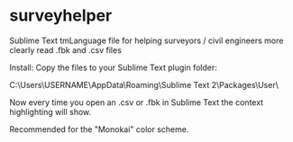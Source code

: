 # surveyhelper
Sublime Text tmLanguage file for helping surveyors / civil engineers more clearly read .fbk and .csv files

Install: Copy the files to your Sublime Text plugin folder:

C:\Users\USERNAME\AppData\Roaming\Sublime Text 2\Packages\User\

Now every time you open an .csv or .fbk in Sublime Text the context highlighting will show.

Recommended for the "Monokai" color scheme.